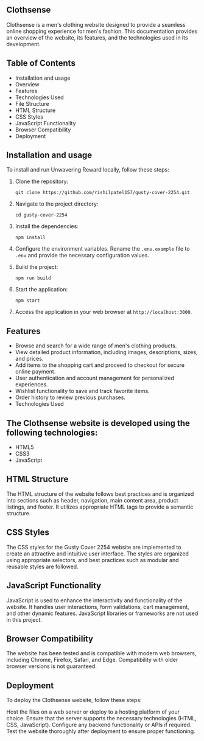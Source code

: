 ## Clothsense
Clothsense is a men's clothing website designed to provide a seamless online shopping experience for men's fashion. This documentation provides an overview of the website, its features, and the technologies used in its development.

## Table of Contents
- Installation and usage
- Overview
- Features
- Technologies Used
- File Structure
- HTML Structure
- CSS Styles
- JavaScript Functionality
- Browser Compatibility
- Deployment

## Installation and usage 

To install and run Unwavering Reward locally, follow these steps:

1. Clone the repository:

   ```shell
   git clone https://github.com/rishilpatel157/gusty-cover-2254.git
   ```

2. Navigate to the project directory:

   ```shell
   cd gusty-cover-2254
   ```

3. Install the dependencies:

   ```shell
   npm install
   ```

4. Configure the environment variables. Rename the `.env.example` file to `.env` and provide the necessary configuration values.

5. Build the project:

   ```shell
   npm run build
   ```

6. Start the application:

   ```shell
   npm start
   ```

7. Access the application in your web browser at `http://localhost:3000`.

## Features

- Browse and search for a wide range of men's clothing products.
- View detailed product information, including images, descriptions, sizes, and prices.
- Add items to the shopping cart and proceed to checkout for secure online payment.
- User authentication and account management for personalized experiences.
- Wishlist functionality to save and track favorite items.
- Order history to review previous purchases.
- Technologies Used

## The Clothsense website is developed using the following technologies:

- HTML5
- CSS3
- JavaScript

## HTML Structure
The HTML structure of the website follows best practices and is organized into sections such as header, navigation, main content area, product listings, and footer. It utilizes appropriate HTML tags to provide a semantic structure.

## CSS Styles
The CSS styles for the Gusty Cover 2254 website are implemented to create an attractive and intuitive user interface. The styles are organized using appropriate selectors, and best practices such as modular and reusable styles are followed.

## JavaScript Functionality
JavaScript is used to enhance the interactivity and functionality of the website. It handles user interactions, form validations, cart management, and other dynamic features. JavaScript libraries or frameworks are not used in this project.

## Browser Compatibility
The website has been tested and is compatible with modern web browsers, including Chrome, Firefox, Safari, and Edge. Compatibility with older browser versions is not guaranteed.
## Deployment
To deploy the Clothsense website, follow these steps:

Host the files on a web server or deploy to a hosting platform of your choice.
Ensure that the server supports the necessary technologies (HTML, CSS, JavaScript).
Configure any backend functionality or APIs if required.
Test the website thoroughly after deployment to ensure proper functioning.

